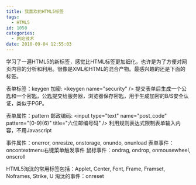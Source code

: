 ```yaml
---
title: 我喜欢的HTML5标签
tags:
  - HTML5
id: 1050
categories:
  - 网站技术
date: 2010-09-04 12:55:03
---
```


学习了一遍HTML5的新标签，感觉比HTML标签更加细化，也许是为了方便对网页内容的分析和利用。很像是XML和HTML的混合产物。最感兴趣的还是下面的标签。

表单标签：keygen
加密: &lt;keygen name="security" /&gt;﻿
提交表单后生成一个公匙和一个密匙，公匙提交给服务器，浏览器保存密匙，用于生成加密的B/S安全认证，类似于PGP。

表单属性：pattern
邮政编码: &lt;input type="text" name="post_code" pattern="[0-9]{6}" title="六位邮编号码" /&gt;
利用规则表达式限制表单输入内容，不用Javascript

事件属性：onerror, onresize, onstorage, onundo, onunload
表单事件：oncontextmenu右键菜单触发事件
鼠标事件：ondrag, ondrop, onmousewheel, onscroll

HTML5淘汰的常用标签包括：Applet, Center, Font, Frame, Framset, Noframes, Strike, U
淘汰的事件：onreset